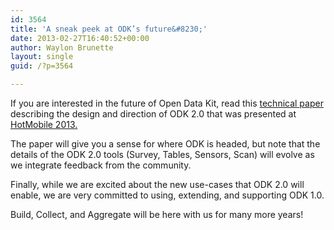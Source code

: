 ```yaml
---
id: 3564
title: 'A sneak peek at ODK’s future&#8230;'
date: 2013-02-27T16:40:52+00:00
author: Waylon Brunette
layout: single
guid: /?p=3564

---
```

If you are interested in the future of Open Data Kit, read this [technical paper](http://www.hotmobile.org/2013/papers/full/2.pdf) describing the design and direction of ODK 2.0 that was presented at <a href="http://www.hotmobile.org/2013/" title="HotMobile" target="_blank">HotMobile 2013.</a> 

The paper will give you a sense for where ODK is headed, but note that the details of the ODK 2.0 tools (Survey, Tables, Sensors, Scan) will evolve as we integrate feedback from the community. 

Finally, while we are excited about the new use-cases that ODK 2.0 will enable, we are very committed to using, extending, and supporting ODK 1.0. 

Build, Collect, and Aggregate will be here with us for many more years!
